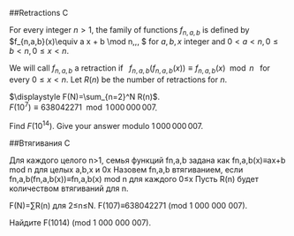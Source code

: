 ##Retractions C


For every integer $n>1$, the family of functions $f_{n,a,b}$ is defined 
by  
$f_{n,a,b}(x)\equiv a x + b \mod n\,\,\, $ for $a,b,x$ integer and  $0< a <n, 0 \le b < n,0 \le x < n$. 

We will call $f_{n,a,b}$ a retraction if $\,\,\, f_{n,a,b}(f_{n,a,b}(x)) \equiv f_{n,a,b}(x) \mod n \,\,\,$ for every $0 \le x < n$.
Let $R(n)$ be the number of retractions for $n$.


$\displaystyle F(N)=\sum_{n=2}^N R(n)$.  
$F(10^7)\equiv 638042271 \mod 1\,000\,000\,007$.

Find $F(10^{14})$.
Give your answer modulo $1\,000\,000\,007$.

##Втягивания C


Для каждого целого n>1, семья функций fn,a,b задана как fn,a,b(x)≡ax+b mod n для целых a,b,x и 0x
Назовем fn,a,b втягиванием, если fn,a,b(fn,a,b(x))≡fn,a,b(x) mod n для каждого 0≤x
Пусть R(n) будет количеством втягиваний для n.


F(N)=∑R(n) для 2≤n≤N.
F(107)≡638042271 (mod 1 000 000 007).

 
Найдите F(1014) (mod 1 000 000 007).

